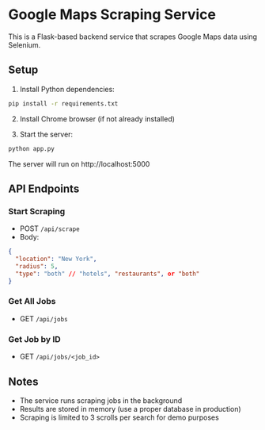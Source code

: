 # Google Maps Scraping Service

This is a Flask-based backend service that scrapes Google Maps data using Selenium.

## Setup

1. Install Python dependencies:
```bash
pip install -r requirements.txt
```

2. Install Chrome browser (if not already installed)

3. Start the server:
```bash
python app.py
```

The server will run on http://localhost:5000

## API Endpoints

### Start Scraping
- POST `/api/scrape`
- Body:
```json
{
  "location": "New York",
  "radius": 5,
  "type": "both" // "hotels", "restaurants", or "both"
}
```

### Get All Jobs
- GET `/api/jobs`

### Get Job by ID
- GET `/api/jobs/<job_id>`

## Notes
- The service runs scraping jobs in the background
- Results are stored in memory (use a proper database in production)
- Scraping is limited to 3 scrolls per search for demo purposes